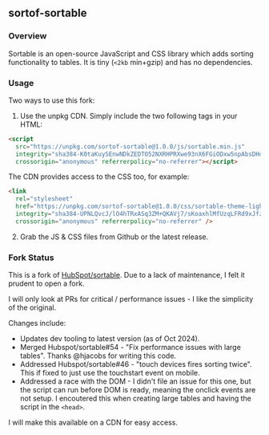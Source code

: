 ## sortof-sortable

### Overview

Sortable is an open-source JavaScript and CSS library which adds sorting
functionality to tables. It is tiny (`<2kb` min+gzip) and has no dependencies.

### Usage

Two ways to use this fork:

1. Use the unpkg CDN. Simply include the two following tags in your HTML:

  ```html
  <script
    src="https://unpkg.com/sortof-sortable@1.0.0/js/sortable.min.js"
    integrity="sha384-K0taKuySEnwNDkZEDTO52NXRHPRXwe93nX6FGiODxw5npAbsDHdTloLRU0I8UoUE"
    crossorigin="anonymous" referrerpolicy="no-referrer"></script>
  ```

  The CDN provides access to the CSS too, for example:
  ```html
  <link
    rel="stylesheet"
    href="https://unpkg.com/sortof-sortable@1.0.0/css/sortable-theme-light.css"
    integrity="sha384-UPNLQvcJ/lO4hTRxASq3ZM+QKAVj7/sKoaxhlMfUzqLFRd9xJfzMrVhpm2o/AE8Q"
    crossorigin="anonymous" referrerpolicy="no-referrer" />
  ```

2. Grab the JS & CSS files from Github or the latest release.

### Fork Status

This is a fork of [HubSpot/sortable](https://github.com/HubSpot/sortable).
Due to a lack of maintenance, I felt it prudent to open a fork.

I will only look at PRs for critical / performance issues - I like the
simplicity of the original.

Changes include:

- Updates dev tooling to latest version (as of Oct 2024).
- Merged Hubspot/sortable#54 - "Fix performance issues with large tables". Thanks @hjacobs for writing this code.
- Addressed Hubspot/sortable#46 - "touch devices fires sorting twice". This if fixed to just use the touchstart event on mobile.
- Addressed a race with the DOM - I didn't file an issue for this one, but the script can run before DOM is ready, meaning the onclick events are not setup. I encoutered this when creating large tables and having the script in the `<head>`.

I will make this available on a CDN for easy access.
